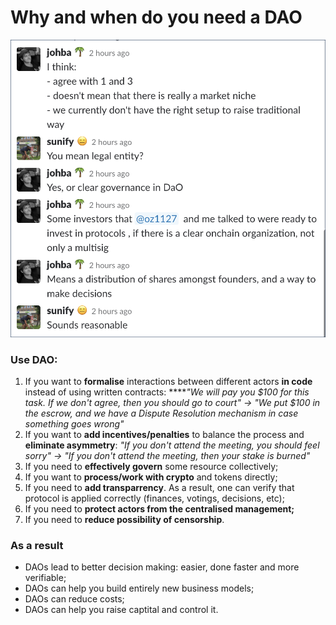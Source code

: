 # Why and when do you need a DAO

![Johann Barbie, Parseclabs.org](../.gitbook/assets/153890408941800256.png)

### Use DAO:

1. If you want to **formalise** interactions between different actors **in code** instead of using written contracts:  ****_"We will pay you $100 for this task. If we don't agree, then you should go to court" -&gt; "We put $100 in the escrow, and we have a Dispute Resolution mechanism in case something goes wrong"_
2. If you want to **add incentives/penalties** to balance the process and **eliminate asymmetry**: _"If you don't attend the meeting, you should feel sorry"  -&gt; "If you don't attend the meeting, then your stake is burned"_ 
3. If you need to **effectively govern** some resource collectively;
4. If you want to **process/work with crypto** and tokens directly;
5. If you need to **add transparrency**. As a result, one can verify that protocol is applied correctly \(finances, votings, decisions, etc\);
6. If you need to **protect actors from the centralised management;**
7. If you need to **reduce possibility of censorship**.

### As a result

* DAOs lead to better decision making: easier, done faster and more verifiable; 
* DAOs can help you build entirely new business models;
* DAOs can reduce costs;
* DAOs can help you raise captital and control it.

  
  


